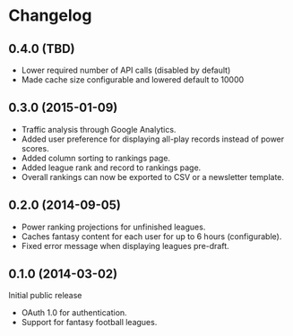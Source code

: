 # Changelog #

## 0.4.0 (TBD) ##

- Lower required number of API calls (disabled by default)
- Made cache size configurable and lowered default to 10000

## 0.3.0 (2015-01-09) ##

- Traffic analysis through Google Analytics.
- Added user preference for displaying all-play records instead of power scores.
- Added column sorting to rankings page.
- Added league rank and record to rankings page.
- Overall rankings can now be exported to CSV or a newsletter template.

## 0.2.0 (2014-09-05) ##

- Power ranking projections for unfinished leagues.
- Caches fantasy content for each user for up to 6 hours (configurable).
- Fixed error message when displaying leagues pre-draft.

## 0.1.0 (2014-03-02) ##

Initial public release

- OAuth 1.0 for authentication.
- Support for fantasy football leagues.
